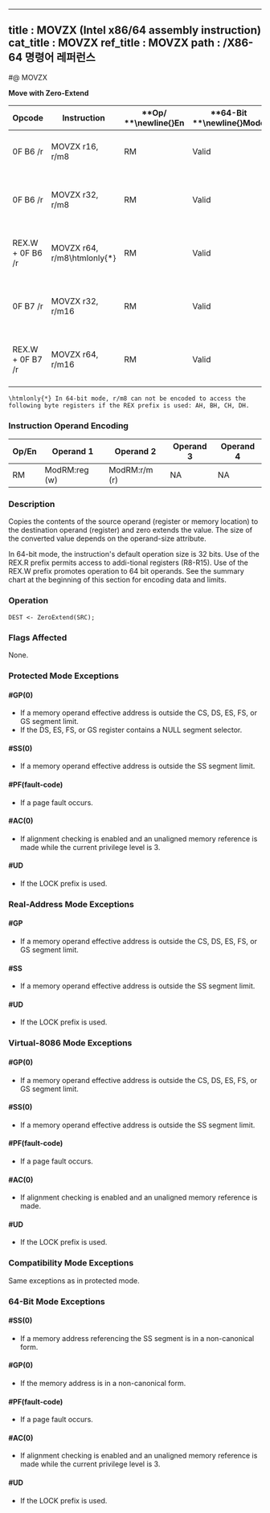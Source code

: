 ----------------------------
title : MOVZX (Intel x86/64 assembly instruction)
cat_title : MOVZX
ref_title : MOVZX
path : /X86-64 명령어 레퍼런스
----------------------------
#@ MOVZX

**Move with Zero-Extend**

|**Opcode**|**Instruction**|**Op/ **\newline{}**En**|**64-Bit **\newline{}**Mode**|**Compat/**\newline{}**Leg Mode**|**Description**|
|----------|---------------|------------------------|-----------------------------|---------------------------------|---------------|
|0F B6 /r|MOVZX r16, r/m8|RM|Valid|Valid|Move byte to word with zero-extension.|
|0F B6 /r|MOVZX r32, r/m8|RM|Valid|Valid|Move byte to doubleword, zero-extension.|
|REX.W + 0F B6 /r|MOVZX r64, r/m8\htmlonly{*}|RM|Valid|N.E.|Move byte to quadword, zero-extension.|
|0F B7 /r|MOVZX r32, r/m16|RM|Valid|Valid|Move word to doubleword, zero-extension.|
|REX.W + 0F B7 /r|MOVZX r64, r/m16|RM|Valid |N.E.|Move word to quadword, zero-extension.|

```note
\htmlonly{*} In 64-bit mode, r/m8 can not be encoded to access the following byte registers if the REX prefix is used: AH, BH, CH, DH.
```
### Instruction Operand Encoding


|Op/En|Operand 1|Operand 2|Operand 3|Operand 4|
|-----|---------|---------|---------|---------|
|RM|ModRM:reg (w)|ModRM:r/m (r)|NA|NA|
### Description


Copies the contents of the source operand (register or memory location) to the destination operand (register) and zero extends the value. The size of the converted value depends on the operand-size attribute.

In 64-bit mode, the instruction's default operation size is 32 bits. Use of the REX.R prefix permits access to addi-tional registers (R8-R15). Use of the REX.W prefix promotes operation to 64 bit operands. See the summary chart at the beginning of this section for encoding data and limits.


### Operation

```info-verb
DEST <- ZeroExtend(SRC);
```
### Flags Affected


None.


### Protected Mode Exceptions

#### #GP(0)
* If a memory operand effective address is outside the CS, DS, ES, FS, or GS segment limit.
* If the DS, ES, FS, or GS register contains a NULL segment selector.

#### #SS(0)
* If a memory operand effective address is outside the SS segment limit.

#### #PF(fault-code)
* If a page fault occurs.

#### #AC(0)
* If alignment checking is enabled and an unaligned memory reference is made while the current privilege level is 3.

#### #UD
* If the LOCK prefix is used.

### Real-Address Mode Exceptions

#### #GP
* If a memory operand effective address is outside the CS, DS, ES, FS, or GS segment limit.

#### #SS
* If a memory operand effective address is outside the SS segment limit.

#### #UD
* If the LOCK prefix is used.

### Virtual-8086 Mode Exceptions

#### #GP(0)
* If a memory operand effective address is outside the CS, DS, ES, FS, or GS segment limit.

#### #SS(0)
* If a memory operand effective address is outside the SS segment limit.

#### #PF(fault-code)
* If a page fault occurs.

#### #AC(0)
* If alignment checking is enabled and an unaligned memory reference is made.

#### #UD
* If the LOCK prefix is used.

### Compatibility Mode Exceptions



Same exceptions as in protected mode.


### 64-Bit Mode Exceptions

#### #SS(0)
* If a memory address referencing the SS segment is in a non-canonical form.

#### #GP(0)
* If the memory address is in a non-canonical form.

#### #PF(fault-code)
* If a page fault occurs.

#### #AC(0)
* If alignment checking is enabled and an unaligned memory reference is made while the current privilege level is 3.

#### #UD
* If the LOCK prefix is used.
